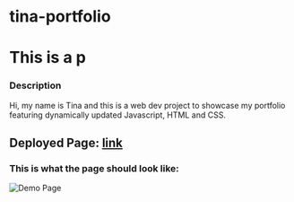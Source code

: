 # tina-portfolio
# This is a p
### Description
Hi, my name is Tina and this is a web dev project to showcase my portfolio featuring dynamically updated Javascript, HTML and CSS.

## Deployed Page: [link](https://tunaabop.github.io/w2_sample_portfolio/index.html)

### This is what the page should look like:

![Demo Page](assets/img/screenshot.png)
